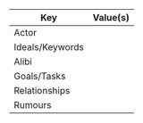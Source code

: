 
| Key             | Value(s) |
| --------------- | -------- |
| Actor           |          |
| Ideals/Keywords |          |
| Alibi           |          |
| Goals/Tasks     |          |
| Relationships   |          |
| Rumours         |          |
